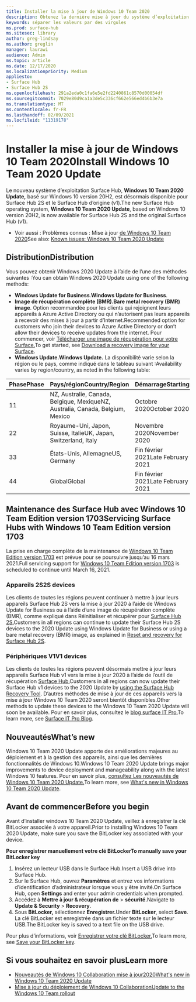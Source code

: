 ```yaml
---
title: Installer la mise à jour de Windows 10 Team 2020
description: Obtenez la dernière mise à jour du système d’exploitation Surface Hub, Windows 10 Team 2020 Update.
keywords: séparer les valeurs par des virgules
ms.prod: surface-hub
ms.sitesec: library
author: greg-lindsay
ms.author: greglin
manager: laurawi
audience: Admin
ms.topic: article
ms.date: 12/17/2020
ms.localizationpriority: Medium
appliesto:
- Surface Hub
- Surface Hub 2S
ms.openlocfilehash: 291a2eda0c1fa6e5e2fd2240861c8570d00054df
ms.sourcegitcommit: 7029e80d9ca1a3de5c336cf662e566ed4b6b3e7a
ms.translationtype: MT
ms.contentlocale: fr-FR
ms.lasthandoff: 02/09/2021
ms.locfileid: "11319178"
---
```

# <span data-ttu-id="cc9ed-104">Installer la mise à jour de Windows 10 Team 2020</span><span class="sxs-lookup"><span data-stu-id="cc9ed-104">Install Windows 10 Team 2020 Update</span></span> 

<span data-ttu-id="cc9ed-105">Le nouveau système d’exploitation Surface Hub, **Windows 10 Team 2020 Update,** basé sur Windows 10 version 20H2, est désormais disponible pour Surface Hub 2S et le Surface Hub d’origine (v1).</span><span class="sxs-lookup"><span data-stu-id="cc9ed-105">The new Surface Hub operating system, **Windows 10 Team 2020 Update**, based on Windows 10 version 20H2, is now available for Surface Hub 2S and the original Surface Hub (v1).</span></span> 

- <span data-ttu-id="cc9ed-106">Voir aussi : Problèmes connus : Mise à jour [de Windows 10 Team 2020](surface-hub-2020-team-update-known-issues.md)</span><span class="sxs-lookup"><span data-stu-id="cc9ed-106">See also: [Known issues: Windows 10 Team 2020 Update](surface-hub-2020-team-update-known-issues.md)</span></span>

## <span data-ttu-id="cc9ed-107">Distribution</span><span class="sxs-lookup"><span data-stu-id="cc9ed-107">Distribution</span></span>

<span data-ttu-id="cc9ed-108">Vous pouvez obtenir Windows 2020 Update à l’aide de l’une des méthodes suivantes :</span><span class="sxs-lookup"><span data-stu-id="cc9ed-108">You can obtain Windows 2020 Update using one of the following methods:</span></span>

- <span data-ttu-id="cc9ed-109">**Windows Update for Business**.</span><span class="sxs-lookup"><span data-stu-id="cc9ed-109">**Windows Update for Business**.</span></span>
- <span data-ttu-id="cc9ed-110">**Image de récupération complète (BMR).**</span><span class="sxs-lookup"><span data-stu-id="cc9ed-110">**Bare metal recovery (BMR) image**.</span></span> <span data-ttu-id="cc9ed-111">Option recommandée pour les clients qui rejoignent leurs appareils à Azure Active Directory ou qui n’autorisent pas leurs appareils à recevoir des mises à jour à partir d’Internet.</span><span class="sxs-lookup"><span data-stu-id="cc9ed-111">Recommended option for customers who join their devices to Azure Active Directory or don’t allow their devices to receive updates from the internet.</span></span> <span data-ttu-id="cc9ed-112">Pour commencer, voir [Télécharger une image de récupération pour votre Surface.](https://support.microsoft.com/surfacerecoveryimage)</span><span class="sxs-lookup"><span data-stu-id="cc9ed-112">To get started, see [Download a recovery image for your Surface](https://support.microsoft.com/surfacerecoveryimage).</span></span>
- **<span data-ttu-id="cc9ed-113">Windows Update.</span><span class="sxs-lookup"><span data-stu-id="cc9ed-113">Windows Update.</span></span>** <span data-ttu-id="cc9ed-114">La disponibilité varie selon la région ou le pays, comme indiqué dans le tableau suivant :</span><span class="sxs-lookup"><span data-stu-id="cc9ed-114">Availability varies by region/country, as noted in the following table:</span></span>

| <span data-ttu-id="cc9ed-115">Phase</span><span class="sxs-lookup"><span data-stu-id="cc9ed-115">Phase</span></span> | <span data-ttu-id="cc9ed-116">Pays/région</span><span class="sxs-lookup"><span data-stu-id="cc9ed-116">Country/Region</span></span>                         | <span data-ttu-id="cc9ed-117">Démarrage</span><span class="sxs-lookup"><span data-stu-id="cc9ed-117">Starting</span></span>          |
| ----- | -------------------------------------- | ----------------- |
| <span data-ttu-id="cc9ed-118">1</span><span class="sxs-lookup"><span data-stu-id="cc9ed-118">1</span></span>     | <span data-ttu-id="cc9ed-119">NZ, Australie, Canada, Belgique, Mexique</span><span class="sxs-lookup"><span data-stu-id="cc9ed-119">NZ, Australia, Canada, Belgium, Mexico</span></span> | <span data-ttu-id="cc9ed-120">Octobre 2020</span><span class="sxs-lookup"><span data-stu-id="cc9ed-120">October 2020</span></span>  |
| <span data-ttu-id="cc9ed-121">2</span><span class="sxs-lookup"><span data-stu-id="cc9ed-121">2</span></span>     | <span data-ttu-id="cc9ed-122">Royaume-Uni, Japon, Suisse, Italie</span><span class="sxs-lookup"><span data-stu-id="cc9ed-122">UK, Japan, Switzerland, Italy</span></span>          | <span data-ttu-id="cc9ed-123">Novembre 2020</span><span class="sxs-lookup"><span data-stu-id="cc9ed-123">November 2020</span></span> |
| <span data-ttu-id="cc9ed-124">3</span><span class="sxs-lookup"><span data-stu-id="cc9ed-124">3</span></span>     | <span data-ttu-id="cc9ed-125">États-Unis, Allemagne</span><span class="sxs-lookup"><span data-stu-id="cc9ed-125">US, Germany</span></span>                            | <span data-ttu-id="cc9ed-126">Fin février 2021</span><span class="sxs-lookup"><span data-stu-id="cc9ed-126">Late February 2021</span></span> |
| <span data-ttu-id="cc9ed-127">4</span><span class="sxs-lookup"><span data-stu-id="cc9ed-127">4</span></span>     | <span data-ttu-id="cc9ed-128">Global</span><span class="sxs-lookup"><span data-stu-id="cc9ed-128">Global</span></span>                                 | <span data-ttu-id="cc9ed-129">Fin février 2021</span><span class="sxs-lookup"><span data-stu-id="cc9ed-129">Late February 2021</span></span> |

## <span data-ttu-id="cc9ed-130">Maintenance des Surface Hub avec Windows 10 Team Edition version 1703</span><span class="sxs-lookup"><span data-stu-id="cc9ed-130">Servicing Surface Hubs with Windows 10 Team Edition version 1703</span></span> 

<span data-ttu-id="cc9ed-131">La prise en charge complète de la maintenance de [Windows 10 Team Edition version 1703](https://support.microsoft.com/topic/november-12-2019-kb4525245-os-build-15063-2172-dfc81b85-11a6-54ef-4370-11408193419f) est prévue pour se poursuivre jusqu’au 16 mars 2021.</span><span class="sxs-lookup"><span data-stu-id="cc9ed-131">Full servicing support for [Windows 10 Team Edition version 1703](https://support.microsoft.com/topic/november-12-2019-kb4525245-os-build-15063-2172-dfc81b85-11a6-54ef-4370-11408193419f) is scheduled to continue until March 16, 2021.</span></span>

### <span data-ttu-id="cc9ed-132">Appareils 2S</span><span class="sxs-lookup"><span data-stu-id="cc9ed-132">2S devices</span></span> 

<span data-ttu-id="cc9ed-133">Les clients de toutes les régions peuvent continuer à mettre à jour leurs appareils Surface Hub 2S vers la mise à jour 2020 à l’aide de Windows Update for Business ou à l’aide d’une image de récupération complète (BMR), comme expliqué dans Réinitialiser et récupérer pour [Surface Hub 2S.](surface-hub-2s-recover-reset.md)</span><span class="sxs-lookup"><span data-stu-id="cc9ed-133">Customers in all regions can continue to update their Surface Hub 2S devices to the 2020 Update using Windows Update for Business or using a bare metal recovery (BMR) image, as explained in [Reset and recovery for Surface Hub 2S](surface-hub-2s-recover-reset.md).</span></span>

### <span data-ttu-id="cc9ed-134">Périphériques V1</span><span class="sxs-lookup"><span data-stu-id="cc9ed-134">V1 devices</span></span> 

<span data-ttu-id="cc9ed-135">Les clients de toutes les régions peuvent désormais mettre à jour leurs appareils Surface Hub v1 vers la mise à jour 2020 à l’aide de l’outil de récupération [Surface Hub.](surface-hub-recovery-tool.md)</span><span class="sxs-lookup"><span data-stu-id="cc9ed-135">Customers in all regions can now update their Surface Hub v1 devices to the 2020 Update by [using the Surface Hub Recovery Tool](surface-hub-recovery-tool.md).</span></span> <span data-ttu-id="cc9ed-136">D’autres méthodes de mise à jour de ces appareils vers la mise à jour Windows 10 Team 2020 seront bientôt disponibles.</span><span class="sxs-lookup"><span data-stu-id="cc9ed-136">Other methods to update these devices to the Windows 10 Team 2020 Update will soon be available.</span></span> <span data-ttu-id="cc9ed-137">Pour en savoir plus, consultez le [blog surface IT Pro.](https://techcommunity.microsoft.com/t5/surface-it-pro-blog/update-to-the-windows-10-team-rollout/ba-p/1669655)</span><span class="sxs-lookup"><span data-stu-id="cc9ed-137">To learn more, see [Surface IT Pro Blog](https://techcommunity.microsoft.com/t5/surface-it-pro-blog/update-to-the-windows-10-team-rollout/ba-p/1669655).</span></span>
 
## <span data-ttu-id="cc9ed-138">Nouveautés</span><span class="sxs-lookup"><span data-stu-id="cc9ed-138">What’s new</span></span>

<span data-ttu-id="cc9ed-139">Windows 10 Team 2020 Update apporte des améliorations majeures au déploiement et à la gestion des appareils, ainsi que les dernières fonctionnalités de Windows 10.</span><span class="sxs-lookup"><span data-stu-id="cc9ed-139">Windows 10 Team 2020 Update brings major improvements to device deployment and manageability along with the latest Windows 10 features.</span></span> <span data-ttu-id="cc9ed-140">Pour en savoir plus, [consultez Les nouveautés de Windows 10 Team 2020 Update.](surface-hub-2020-update-whats-new.md)</span><span class="sxs-lookup"><span data-stu-id="cc9ed-140">To learn more, see [What's new in Windows 10 Team 2020 Update](surface-hub-2020-update-whats-new.md).</span></span>
 
## <span data-ttu-id="cc9ed-141">Avant de commencer</span><span class="sxs-lookup"><span data-stu-id="cc9ed-141">Before you begin</span></span>

<span data-ttu-id="cc9ed-142">Avant d’installer windows 10 Team 2020 Update, veillez à enregistrer la clé BitLocker associée à votre appareil.</span><span class="sxs-lookup"><span data-stu-id="cc9ed-142">Prior to installing Windows 10 Team 2020 Update, make sure you save the BitLocker key associated with your device.</span></span> 

**<span data-ttu-id="cc9ed-143">Pour enregistrer manuellement votre clé BitLocker</span><span class="sxs-lookup"><span data-stu-id="cc9ed-143">To manually save your BitLocker key</span></span>**

1. <span data-ttu-id="cc9ed-144">Insérez un lecteur USB dans le Surface Hub.</span><span class="sxs-lookup"><span data-stu-id="cc9ed-144">Insert a USB drive into Surface Hub.</span></span>
2. <span data-ttu-id="cc9ed-145">Sur le Surface Hub, ouvrez **Paramètres** et entrez vos informations d’identification d’administrateur lorsque vous y être invité.</span><span class="sxs-lookup"><span data-stu-id="cc9ed-145">On Surface Hub, open **Settings** and enter your admin credentials when prompted.</span></span>
3. <span data-ttu-id="cc9ed-146">Accédez à **Mettre à jour & récupération de**  >  **sécurité.**</span><span class="sxs-lookup"><span data-stu-id="cc9ed-146">Navigate to **Update & Security** > **Recovery**.</span></span>
4. <span data-ttu-id="cc9ed-147">Sous **BitLocker,** sélectionnez **Enregistrer.**</span><span class="sxs-lookup"><span data-stu-id="cc9ed-147">Under **BitLocker**, select **Save**.</span></span> <span data-ttu-id="cc9ed-148">La clé BitLocker est enregistrée dans un fichier texte sur le lecteur USB.</span><span class="sxs-lookup"><span data-stu-id="cc9ed-148">The BitLocker key is saved to a text file on the USB drive.</span></span>

<span data-ttu-id="cc9ed-149">Pour plus d’informations, voir [Enregistrer votre clé BitLocker.](save-bitlocker-key-surface-hub.md)</span><span class="sxs-lookup"><span data-stu-id="cc9ed-149">To learn more, see [Save your BitLocker key](save-bitlocker-key-surface-hub.md).</span></span>

## <span data-ttu-id="cc9ed-150">Si vous souhaitez en savoir plus</span><span class="sxs-lookup"><span data-stu-id="cc9ed-150">Learn more</span></span>

- [<span data-ttu-id="cc9ed-151">Nouveautés de Windows 10 Collaboration mise à jour2020</span><span class="sxs-lookup"><span data-stu-id="cc9ed-151">What's new in Windows 10 Team 2020 Update</span></span>](surface-hub-2020-update-whats-new.md)
- [<span data-ttu-id="cc9ed-152">Mise à jour du déploiement de Windows 10 Collaboration</span><span class="sxs-lookup"><span data-stu-id="cc9ed-152">Update to the Windows 10 Team rollout</span></span>](https://techcommunity.microsoft.com/t5/surface-it-pro-blog/update-to-the-windows-10-team-rollout/ba-p/1669655)
